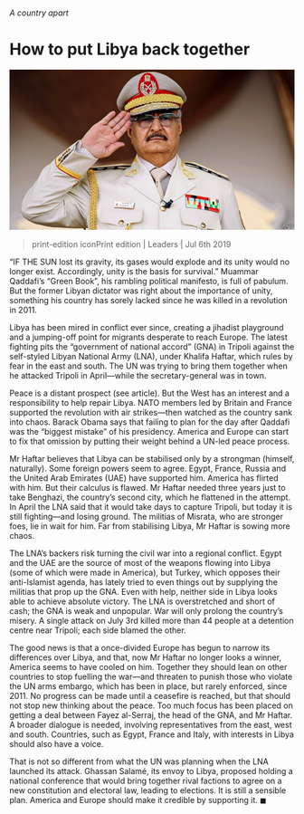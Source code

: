 ###### A country apart

# How to put Libya back together 

![image](images/20190706_LDP001.jpg) 

> print-edition iconPrint edition | Leaders | Jul 6th 2019 

“IF THE SUN lost its gravity, its gases would explode and its unity would no longer exist. Accordingly, unity is the basis for survival.” Muammar Qaddafi’s “Green Book”, his rambling political manifesto, is full of pabulum. But the former Libyan dictator was right about the importance of unity, something his country has sorely lacked since he was killed in a revolution in 2011. 

Libya has been mired in conflict ever since, creating a jihadist playground and a jumping-off point for migrants desperate to reach Europe. The latest fighting pits the “government of national accord” (GNA) in Tripoli against the self-styled Libyan National Army (LNA), under Khalifa Haftar, which rules by fear in the east and south. The UN was trying to bring them together when he attacked Tripoli in April—while the secretary-general was in town. 

Peace is a distant prospect (see article). But the West has an interest and a responsibility to help repair Libya. NATO members led by Britain and France supported the revolution with air strikes—then watched as the country sank into chaos. Barack Obama says that failing to plan for the day after Qaddafi was the “biggest mistake” of his presidency. America and Europe can start to fix that omission by putting their weight behind a UN-led peace process. 

Mr Haftar believes that Libya can be stabilised only by a strongman (himself, naturally). Some foreign powers seem to agree. Egypt, France, Russia and the United Arab Emirates (UAE) have supported him. America has flirted with him. But their calculus is flawed. Mr Haftar needed three years just to take Benghazi, the country’s second city, which he flattened in the attempt. In April the LNA said that it would take days to capture Tripoli, but today it is still fighting—and losing ground. The militias of Misrata, who are stronger foes, lie in wait for him. Far from stabilising Libya, Mr Haftar is sowing more chaos. 

The LNA’s backers risk turning the civil war into a regional conflict. Egypt and the UAE are the source of most of the weapons flowing into Libya (some of which were made in America), but Turkey, which opposes their anti-Islamist agenda, has lately tried to even things out by supplying the militias that prop up the GNA. Even with help, neither side in Libya looks able to achieve absolute victory. The LNA is overstretched and short of cash; the GNA is weak and unpopular. War will only prolong the country’s misery. A single attack on July 3rd killed more than 44 people at a detention centre near Tripoli; each side blamed the other. 

The good news is that a once-divided Europe has begun to narrow its differences over Libya, and that, now Mr Haftar no longer looks a winner, America seems to have cooled on him. Together they should lean on other countries to stop fuelling the war—and threaten to punish those who violate the UN arms embargo, which has been in place, but rarely enforced, since 2011. No progress can be made until a ceasefire is reached, but that should not stop new thinking about the peace. Too much focus has been placed on getting a deal between Fayez al-Serraj, the head of the GNA, and Mr Haftar. A broader dialogue is needed, involving representatives from the east, west and south. Countries, such as Egypt, France and Italy, with interests in Libya should also have a voice. 

That is not so different from what the UN was planning when the LNA launched its attack. Ghassan Salamé, its envoy to Libya, proposed holding a national conference that would bring together rival factions to agree on a new constitution and electoral law, leading to elections. It is still a sensible plan. America and Europe should make it credible by supporting it. ◼ 

